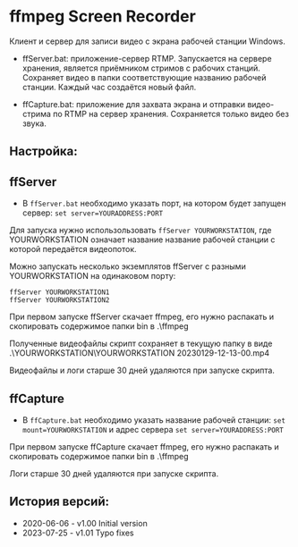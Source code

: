 ffmpeg Screen Recorder
======================

Клиент и сервер для записи видео с экрана рабочей станции Windows.

* ffServer.bat: приложение-сервер RTMP. Запускается на сервере хранения,
является приёмником стримов с рабочих станций. Сохраняет видео в папки
соответствующие названию рабочей станции. Каждый час создаётся новый файл.

* ffCapture.bat: приложение для захвата экрана и отправки видео-стрима по RTMP
на сервер хранения. Сохраняется только видео без звука.

Настройка:
----------

## ffServer

* В `ffServer.bat` необходимо указать порт, на котором будет запущен сервер: `set server=YOURADDRESS:PORT`

Для запуска нужно использользовать `ffServer YOURWORKSTATION`, где YOURWORKSTATION означает
название название рабочей станции с которой передаётся видеопоток.

Можно запускать несколько экземплятов ffServer с разными YOURWORKSTATION на одинаковом порту:
```
ffServer YOURWORKSTATION1
ffServer YOURWORKSTATION2
```

При первом запуске ffServer скачает ffmpeg, его нужно распакать и скопировать
содержимое папки bin в .\ffmpeg

Полученные видеофайлы скрипт сохраняет в текущую папку в виде
.\YOURWORKSTATION\YOURWORKSTATION 20230129-12-13-00.mp4

Видеофайлы и логи старше 30 дней удаляются при запуске скрипта.

## ffCapture

* В `ffCapture.bat` необходимо указать название рабочей станции: `set mount=YOURWORKSTATION` и адрес сервера `set server=YOURADDRESS:PORT`

При первом запуске ffCapture скачает ffmpeg, его нужно распакать и скопировать
содержимое папки bin в .\ffmpeg

Логи старше 30 дней удаляются при запуске скрипта.

История версий:
----------
* 2020-06-06 - v1.00 Initial version
* 2023-07-25 - v1.01 Typo fixes
